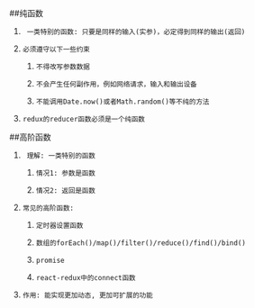
##纯函数
1.      一类特别的函数: 只要是同样的输入(实参)，必定得到同样的输出(返回)
2.     必须遵守以下一些约束  
    1)     不得改写参数数据
    2)     不会产生任何副作用，例如网络请求，输入和输出设备
    3)     不能调用Date.now()或者Math.random()等不纯的方法  
3.     redux的reducer函数必须是一个纯函数


##高阶函数
1.      理解: 一类特别的函数
    1)     情况1: 参数是函数
    2)     情况2: 返回是函数
2.     常见的高阶函数:
    1)     定时器设置函数
    2)     数组的forEach()/map()/filter()/reduce()/find()/bind()
    3)     promise
    4)     react-redux中的connect函数
3.     作用: 能实现更加动态, 更加可扩展的功能
